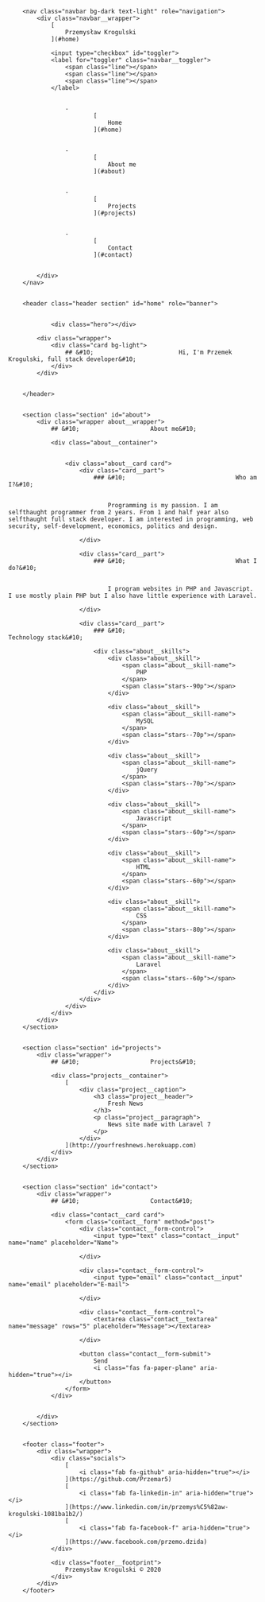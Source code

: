 
		
		<nav class="navbar bg-dark text-light" role="navigation">
			<div class="navbar__wrapper">
				[
					Przemysław Krogulski
				](#home)

				<input type="checkbox" id="toggler">
				<label for="toggler" class="navbar__toggler">
					<span class="line"></span>
					<span class="line"></span>
					<span class="line"></span>
				</label>

				
					- 
    						[
    							Home
    						](#home)
    					

					- 
    						[
    							About me
    						](#about)
    					

					- 
    						[
    							Projects
    						](#projects)
    					

					- 
    						[
    							Contact
    						](#contact)
    					
				
			</div>
		</nav>

		
		<header class="header section" id="home" role="banner">
			
			
				<div class="hero"></div>
			
			<div class="wrapper">
				<div class="card bg-light">
					## &#10;						Hi, I'm Przemek Krogulski, full stack developer&#10;	
				</div>
			</div>

			
		</header>

		
		<section class="section" id="about">
			<div class="wrapper about__wrapper">
				## &#10;					About me&#10;				

				<div class="about__container">
					

					<div class="about__card card">
						<div class="card__part">
							### &#10;								Who am I?&#10;							

							
								Programming is my passion. I am selfthaught programmer from 2 years. From 1 and half year also selfthaught full stack developer. I am interested in programming, web security, self-development, economics, politics and design.
							
						</div>

						<div class="card__part">
							### &#10;								What I do?&#10;							

							
								I program websites in PHP and Javascript. I use mostly plain PHP but I also have little experience with Laravel.
							
						</div>
						
						<div class="card__part">
							### &#10;								Technology stack&#10;							

							<div class="about__skills">
								<div class="about__skill">
									<span class="about__skill-name">
										PHP
									</span>
									<span class="stars--90p"></span>
								</div>

								<div class="about__skill">
									<span class="about__skill-name">
										MySQL
									</span>
									<span class="stars--70p"></span>
								</div>

								<div class="about__skill">
									<span class="about__skill-name">
										jQuery
									</span>
									<span class="stars--70p"></span>
								</div>

								<div class="about__skill">
									<span class="about__skill-name">
										Javascript
									</span>
									<span class="stars--60p"></span>
								</div>

								<div class="about__skill">
									<span class="about__skill-name">
										HTML
									</span>
									<span class="stars--60p"></span>
								</div>

								<div class="about__skill">
									<span class="about__skill-name">
										CSS
									</span>
									<span class="stars--80p"></span>
								</div>

								<div class="about__skill">
									<span class="about__skill-name">
										Laravel
									</span>
									<span class="stars--60p"></span>
								</div>
							</div>
						</div>
					</div>
				</div>
			</div>
		</section>

		
		<section class="section" id="projects">
			<div class="wrapper">
				## &#10;					Projects&#10;				

				<div class="projects__container">
					[
						<div class="project__caption">
							<h3 class="project__header">
								Fresh News
							</h3>
							<p class="project__paragraph">
								News site made with Laravel 7
							</p>
						</div>
					](http://yourfreshnews.herokuapp.com)
				</div>
			</div>
		</section>

		
		<section class="section" id="contact">
			<div class="wrapper">
				## &#10;					Contact&#10;				

				<div class="contact__card card">
					<form class="contact__form" method="post">
						<div class="contact__form-control">
							<input type="text" class="contact__input" name="name" placeholder="Name">
							
						</div>

						<div class="contact__form-control">
							<input type="email" class="contact__input" name="email" placeholder="E-mail">
							
						</div>

						<div class="contact__form-control">
							<textarea class="contact__textarea" name="message" rows="5" placeholder="Message"></textarea>
							
						</div>

						<button class="contact__form-submit">
							Send
							<i class="fas fa-paper-plane" aria-hidden="true"></i>
						</button>
					</form>
				</div>

				
			</div>
		</section>

		
		<footer class="footer">
			<div class="wrapper">
				<div class="socials">
					[
						<i class="fab fa-github" aria-hidden="true"></i>
					](https://github.com/Przemar5)
					[
						<i class="fab fa-linkedin-in" aria-hidden="true"></i>
					](https://www.linkedin.com/in/przemys%C5%82aw-krogulski-1081ba1b2/)
					[
						<i class="fab fa-facebook-f" aria-hidden="true"></i>
					](https://www.facebook.com/przemo.dzida)
				</div>

				<div class="footer__footprint">
					Przemysław Krogulski © 2020
				</div>
			</div>
		</footer>

		
		
	
